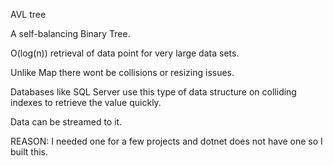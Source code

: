 AVL tree 

A self-balancing Binary Tree. 

O(log(n)) retrieval of data point for very large data sets. 

Unlike Map there wont be collisions or resizing issues. 

Databases like SQL Server use this type of data structure on colliding indexes to retrieve the value quickly.

Data can be streamed to it.

REASON: I needed one for a few projects and dotnet does not have one so I built this.
